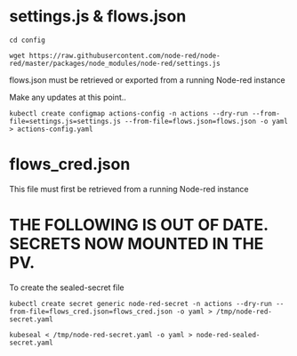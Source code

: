 # settings.js & flows.json

	cd config

	wget https://raw.githubusercontent.com/node-red/node-red/master/packages/node_modules/node-red/settings.js

flows.json must be retrieved or exported from a running Node-red instance

Make any updates at this point..

	kubectl create configmap actions-config -n actions --dry-run --from-file=settings.js=settings.js --from-file=flows.json=flows.json -o yaml > actions-config.yaml

# flows_cred.json

This file must first be retrieved from a running Node-red instance

# THE FOLLOWING IS OUT OF DATE. SECRETS NOW MOUNTED IN THE PV.
To create the sealed-secret file

    kubectl create secret generic node-red-secret -n actions --dry-run --from-file=flows_cred.json=flows_cred.json -o yaml > /tmp/node-red-secret.yaml

    kubeseal < /tmp/node-red-secret.yaml -o yaml > node-red-sealed-secret.yaml

